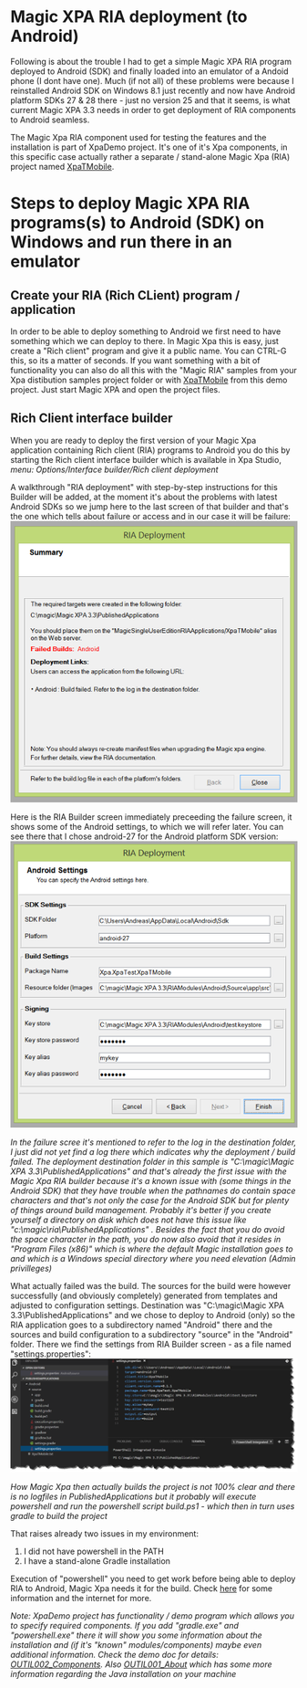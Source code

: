 # Magic XPA RIA deployment (to Android)

Following is about the trouble I had to get a simple Magic XPA RIA program deployed to Android (SDK) and finally loaded into an emulator of a Andoid phone (I dont have one). Much (if not all) of these problems were because I reinstalled Android SDK on Windows 8.1 just recently and now have Android platform SDKs 27 & 28 there - just no version 25 and that it seems, is what current Magic XPA 3.3 needs in order to get deployment of RIA components to Android seamless.  

The Magic Xpa RIA component used for testing the features and the installation is part of XpaDemo project. It's one of it's Xpa components, in this specific case actually rather a separate / stand-alone Magic Xpa (RIA) project named [XpaTMobile](/XPATests/Components/XpaTMobile/).  

# Steps to deploy Magic XPA RIA programs(s) to Android (SDK) on Windows and run there in an emulator

## Create your RIA (Rich CLient) program / application
In order to be able to deploy something to Android we first need to have something which we can deploy to there. In Magic Xpa this is easy, just create a "Rich client" program and give it a public name. You can CTRL-G this, so its a matter of seconds. If you want something with a bit of functionality you can also do all this with the "Magic RIA" samples from your Xpa distibution samples project folder or with [XpaTMobile](/XPATests/Components/XpaTMobile/) from this demo project. Just start Magic XPA and open the project files.  

## Rich Client interface builder
When you are ready to deploy the first version of your Magic Xpa application containing Rich client (RIA) programs to Android you do this by starting the Rich client interface builder which is available in Xpa Studio, *menu: Options/Interface builder/Rich client deployment*  

A walkthrough "RIA deployment" with step-by-step instructions for this Builder will be added, at the moment it's about the problems with latest Android SDKs so we jump here to the last screen of that builder and that's the one which tells about failure or access and in our case it will be failure: ![Android RIA deployment failure screen](android_build_failed_01.png)  

Here is the RIA Builder screen immediately preceeding the failure screen, it shows some of the Android settings, to which we will refer later. You can see there that I chose android-27 for the Android platform SDK version: 
![Android RIA Builder finish screen](android_riadeployment_finish_01.png) 

_*In the failure scree it's mentioned to refer to the log in the destination folder, I just did not yet find a log there which indicates why the deployment / build failed. The deployment destination folder in this sample is "C:\magic\Magic XPA 3.3\PublishedApplications" and that's already the first issue with the Magic Xpa RIA builder because it's a known issue with (some things in the Android SDK) that they have trouble when the pathnames do contain space characters and that's not only the case for the Android SDK but for plenty of things around build management. Probably it's better if you create yourself a directory on disk which does not have this issue like "c:\magic\ria\PublishedApplications" . Besides the fact that you do avoid the space character in the path, you do now also avoid that it resides in "Program Files (x86)" which is where the default Magic installation goes to and which is a Windows special directory where you need elevation (Admin privilleges)*_

What actually failed was the build. The sources for the build were however successfully (and obviously completely) generated from templates and adjusted to configuration settings. Destination was "C:\magic\Magic XPA 3.3\PublishedApplications" and we chose to deploy to Android (only) so the RIA application goes to a subdirectory named "Android" there and the sources and build configuration to a subdirectory "source" in the "Android" folder. There we find the settings from RIA Builder screen - as a file named "settings.properties": 
![settings.properties](riadeployment_settingsInsourcedir.png)  

_*How Magic Xpa then actually builds the project is not 100% clear and there is no logfiles in PublishedApplications but it probably will execute powershell and run the powershell script build.ps1 - which then in turn uses gradle to build the project*_

That raises already two issues in my environment:
1. I did not have powershell in the PATH
2. I have a stand-alone Gradle installation

Execution of "powershell" you need to get work before being able to deploy RIA to Android, Magic Xpa needs it for the build. Check [here](powershell.md) for some information and the internet for more.  

_Note: XpaDemo project has functionality / demo program which allows you to specify required components. If you add "gradle.exe" and "powershell.exe" there it will show you some information about the installation and (if it's "known" modules/components) maybe even additional information. Check the demo doc for details:  [OUTIL002_Components](/XPATests/Doc/Samples/XpaTUtils/OUTIL002_Components.md). Also [OUTIL001_About](/XPATests/Doc/Samples/XpaTUtils/OUTIL001_About.md) which has some more information regarding the Java installation on your machine_
